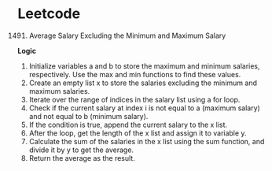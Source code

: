 # Leetcode
1491. Average Salary Excluding the Minimum and Maximum Salary 

**Logic**
1. Initialize variables a and b to store the maximum and minimum salaries, respectively. Use the max and min functions to find these values.
2. Create an empty list x to store the salaries excluding the minimum and maximum salaries.
3. Iterate over the range of indices in the salary list using a for loop.
4. Check if the current salary at index i is not equal to a (maximum salary) and not equal to b (minimum salary).
5. If the condition is true, append the current salary to the x list.
6. After the loop, get the length of the x list and assign it to variable y.
7. Calculate the sum of the salaries in the x list using the sum function, and divide it by y to get the average.
8. Return the average as the result.
